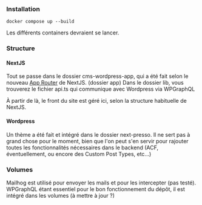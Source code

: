 ### Installation

`docker compose up --build` 

Les différents containers devraient se lancer.

### Structure

#### NextJS 

Tout se passe dans le dossier cms-wordpress-app, qui a été fait selon le nouveau [App Router](https://nextjs.org/docs/app) de NextJS. (dossier app)
Dans le dossier lib, vous trouverez le fichier api.ts qui communique avec Wordpress via WPGraphQL

À partir de là, le front du site est géré ici, selon la structure habituelle de NextJS. 

#### Wordpress

Un thème a été fait et intégré dans le dossier next-presso.
Il ne sert pas à grand chose pour le moment, bien que l'on peut s'en servir pour rajouter toutes les fonctionnalités nécessaires dans le backend (ACF, éventuellement, ou encore des Custom Post Types, etc...)

### Volumes

Mailhog est utilisé pour envoyer les mails et pour les intercepter (pas testé).
WPGraphQL étant essentiel pour le bon fonctionnement du dépôt, il est intégré dans les volumes (à mettre à jour ?)
